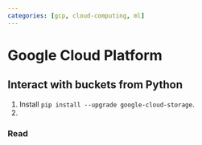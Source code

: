 ```yaml
---
categories: [gcp, cloud-computing, ml]
---
```


# Google Cloud Platform 

## Interact with buckets from Python 


1. Install `pip install --upgrade google-cloud-storage`. 
2. 

### Read 


